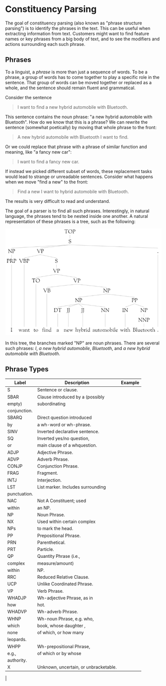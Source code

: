 # Constituency Parsing

The goal of constituency parsing (also known as "phrase structure parsing") is to identify the phrases in the text.
This can be useful when extracting information from text.
Customers might want to find feature names or key phrases from a big body of text, and to see the modifiers and actions surrounding each such phrase.

## Phrases

To a linguist, a *phrase* is more than just a sequence of words.
To be a phrase, a group of words has to come together to play a specific role in the sentence.
That group of words can be moved together or replaced as a whole, and the sentence should remain fluent and grammatical.

Consider the sentence

> I want to find a new hybrid automobile with Bluetooth.

This sentence contains the noun phrase: "a new hybrid automobile with Bluetooth".
How do we know that this is a phrase?
We can rewrite the sentence (somewhat poetically) by moving that whole phrase to the front:

> A new hybrid automobile with Bluetooth I want to find.

Or we could replace that phrase with a phrase of similar function and meaning, like "a fancy new car":

> I want to find a fancy new car.

If instead we picked different subset of words, these replacement tasks would lead to strange or unreadable sentences.
Consider what happens when we move "find a new" to the front:

> Find a new I want to hybrid automobile with Bluetooth.

The results is very difficult to read and understand.

The goal of a parser is to find all such phrases.
Interestingly, in natural language, the phrases tend to be nested inside one another.
A natural representation of these phrases is a tree, such as the following:

![Tree](./Images/tree.png)

In this tree, the branches marked "NP" are noun phrases.
There are several such phrases: *I*, *a new hybrid automobile*, *Bluetooth*, and *a new hybrid automobile with Bluetooth*.

## Phrase Types

| Label | Description | Example |
|-------|-------------|---------|
|S	| Sentence or clause.|
|SBAR	| Clause introduced by a (possibly|
|empty)	| subordinating|
|conjunction.|
|SBARQ	| Direct question introduced|
|by	| a wh-word or wh-phrase.|
|SINV	| Inverted declarative sentence.|
|SQ	| Inverted yes/no question,|
|or	| main clause of a whquestion.|
|ADJP	| Adjective Phrase.|
|ADVP	| Adverb Phrase.|
|CONJP	| Conjunction Phrase.|
|FRAG	| Fragment.|
|INTJ	| Interjection.|
|LST	| List marker. Includes surrounding|
|punctuation.|
|NAC	| Not A Constituent; used|
|within	| an NP.|
|NP	| Noun Phrase.|
|NX	| Used within certain complex|
|NPs	| to mark the head.|
|PP	| Prepositional Phrase.|
|PRN	| Parenthetical.|
|PRT	| Particle.|
|QP	| Quantity Phrase (i.e.,|
|complex	| measure/amount)|
|within	| NP.|
|RRC	| Reduced Relative Clause.|
|UCP	| Unlike Coordinated Phrase.|
|VP	| Verb Phrase.|
|WHADJP	| Wh-adjective Phrase, as in|
|how	| hot.|
|WHADVP	| Wh-adverb Phrase.|
|WHNP	| Wh-noun Phrase, e.g. who,|
|which	| book, whose daughter ,|
|none	| of which, or how many|
|leopards.|
|WHPP	| Wh-prepositional Phrase,|
|e.g.,	| of which or by whose|
|authority.|
|X	| Unknown, uncertain, or unbracketable.
|

